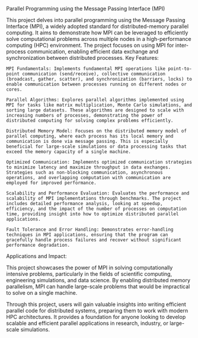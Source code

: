Parallel Programming using the Message Passing Interface (MPI)

This project delves into parallel programming using the Message Passing Interface (MPI), a widely adopted standard for distributed-memory parallel computing. It aims to demonstrate how MPI can be leveraged to efficiently solve computational problems across multiple nodes in a high-performance computing (HPC) environment. The project focuses on using MPI for inter-process communication, enabling efficient data exchange and synchronization between distributed processes.
Key Features:

    MPI Fundamentals: Implements fundamental MPI operations like point-to-point communication (send/receive), collective communication (broadcast, gather, scatter), and synchronization (barriers, locks) to enable communication between processes running on different nodes or cores.

    Parallel Algorithms: Explores parallel algorithms implemented using MPI for tasks like matrix multiplication, Monte Carlo simulations, and sorting large datasets. These algorithms are designed to scale with increasing numbers of processes, demonstrating the power of distributed computing for solving complex problems efficiently.

    Distributed Memory Model: Focuses on the distributed memory model of parallel computing, where each process has its local memory and communication is done via message passing. This is especially beneficial for large-scale simulations or data processing tasks that exceed the memory capacity of a single machine.

    Optimized Communication: Implements optimized communication strategies to minimize latency and maximize throughput in data exchanges. Strategies such as non-blocking communication, asynchronous operations, and overlapping computation with communication are employed for improved performance.

    Scalability and Performance Evaluation: Evaluates the performance and scalability of MPI implementations through benchmarks. The project includes detailed performance analysis, looking at speedup, efficiency, and the impact of the number of processes on computation time, providing insight into how to optimize distributed parallel applications.

    Fault Tolerance and Error Handling: Demonstrates error-handling techniques in MPI applications, ensuring that the program can gracefully handle process failures and recover without significant performance degradation.

Applications and Impact:

This project showcases the power of MPI in solving computationally intensive problems, particularly in the fields of scientific computing, engineering simulations, and data science. By enabling distributed memory parallelism, MPI can handle large-scale problems that would be impractical to solve on a single machine.

Through this project, users will gain valuable insights into writing efficient parallel code for distributed systems, preparing them to work with modern HPC architectures. It provides a foundation for anyone looking to develop scalable and efficient parallel applications in research, industry, or large-scale simulations.
